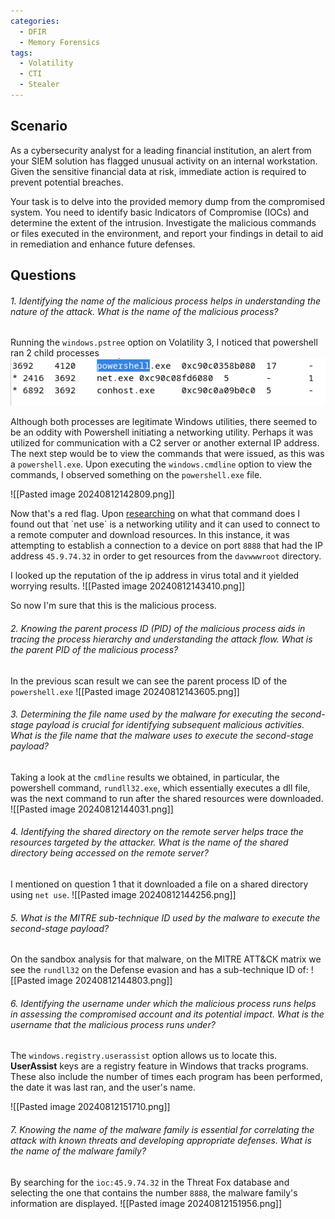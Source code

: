 ```yaml
---
categories:
  - DFIR
  - Memory Forensics
tags:
  - Volatility
  - CTI
  - Stealer
---
```

## Scenario
As a cybersecurity analyst for a leading financial institution, an alert from your SIEM solution has flagged unusual activity on an internal workstation. Given the sensitive financial data at risk, immediate action is required to prevent potential breaches.

Your task is to delve into the provided memory dump from the compromised system. You need to identify basic Indicators of Compromise (IOCs) and determine the extent of the intrusion. Investigate the malicious commands or files executed in the environment, and report your findings in detail to aid in remediation and enhance future defenses.

## Questions
###### 1. Identifying the name of the malicious process helps in understanding the nature of the attack. What is the name of the malicious process?
Running the `windows.pstree` option on Volatility 3, I noticed that powershell ran 2 child processes
![iamge](./Reveal1.png)

Although both processes are legitimate Windows utilities, there seemed to be an oddity with Powershell initiating a networking utility. Perhaps it was utilized for communication with a C2 server or another external IP address. The next step would be to view the commands that were issued, as this was a `powershell.exe`. Upon executing the `windows.cmdline` option to view the commands, I observed something on the `powershell.exe` file.

![[Pasted image 20240812142809.png]]

Now that's a red flag. Upon [researching](https://learn.microsoft.com/en-us/previous-versions/windows/it-pro/windows-server-2012-r2-and-2012/gg651155(v=ws.11)) on what that command does I found out that `net use` is a networking utility and it can used to connect to a remote computer and download resources. In this instance, it was attempting to establish a connection to a device on port `8888` that had the IP address `45.9.74.32` in order to get resources from the `davwwwroot` directory. 

I looked up the reputation of the ip address in virus total and it yielded worrying results.
![[Pasted image 20240812143410.png]]

So now I'm sure that this is the malicious process. 
###### 2. Knowing the parent process ID (PID) of the malicious process aids in tracing the process hierarchy and understanding the attack flow. What is the parent PID of the malicious process?
In the previous scan result we can see the parent process ID of the `powershell.exe`
![[Pasted image 20240812143605.png]]
###### 3. Determining the file name used by the malware for executing the second-stage payload is crucial for identifying subsequent malicious activities. What is the file name that the malware uses to execute the second-stage payload?
Taking a look at the `cmdline` results we obtained, in particular, the powershell command, `rundll32.exe`, which essentially executes a dll file, was the next command to run after the shared resources were downloaded. 
![[Pasted image 20240812144031.png]]

###### 4. Identifying the shared directory on the remote server helps trace the resources targeted by the attacker. What is the name of the shared directory being accessed on the remote server?
I mentioned on question 1 that it downloaded a file on a shared directory using `net use`.
![[Pasted image 20240812144256.png]]
###### 5. What is the MITRE sub-technique ID used by the malware to execute the second-stage payload?
On the sandbox analysis for that malware, on the MITRE ATT&CK matrix we see the `rundll32` on the Defense evasion and has a sub-technique ID of:
![[Pasted image 20240812144803.png]]

###### 6. Identifying the username under which the malicious process runs helps in assessing the compromised account and its potential impact. What is the username that the malicious process runs under?
The `windows.registry.userassist` option allows us to locate this. **UserAssist** keys are a registry feature in Windows that tracks programs. These also include the number of times each program has been performed, the date it was last ran, and the user's name. 

![[Pasted image 20240812151710.png]]
###### 7. Knowing the name of the malware family is essential for correlating the attack with known threats and developing appropriate defenses. What is the name of the malware family?
By searching for the `ioc:45.9.74.32` in the Threat Fox database and selecting the one that contains the number `8888`, the malware family's information are displayed. 
![[Pasted image 20240812151956.png]]
